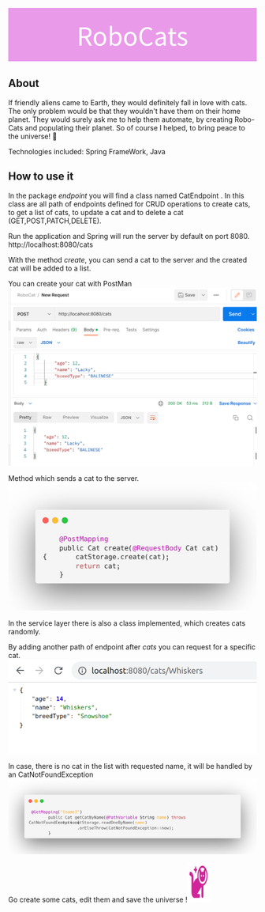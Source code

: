 
![img.png](img.png)

## About
If friendly aliens came to Earth, they would definitely fall in love with cats.
The only problem would be that they wouldn't have them on their home planet. They would surely ask me to help them automate, 
by creating Robo-Cats and populating their planet.
So of course I helped, to bring peace to the universe! 🐾

Technologies included: Spring FrameWork, Java

## How to use it

In the package *endpoint* you will find a class named CatEndpoint .
In this class are all path of endpoints defined for CRUD operations
to create cats, to get a list of cats, to update a cat and to delete a cat (GET,POST,PATCH,DELETE). 

Run the application and Spring will run the server by default on port 8080.
http://localhost:8080/cats

With the method *create*, you can send a cat to the server and the created cat will be added to a list.

You can create your cat with PostMan
![img_13.png](img_13.png)

Method which sends a cat to the server.
![img_9.png](img_9.png)

In the service layer there is also a class implemented, which creates cats randomly.

By adding another path of endpoint after *cats* you can request for a specific cat.
![img_11.png](img_11.png)

In case, there is no cat in the list with requested name, it will be handled by an CatNotFoundException
![img_12.png](img_12.png)

Go create some cats, edit them and save the universe !![img_7.png](img_7.png)





